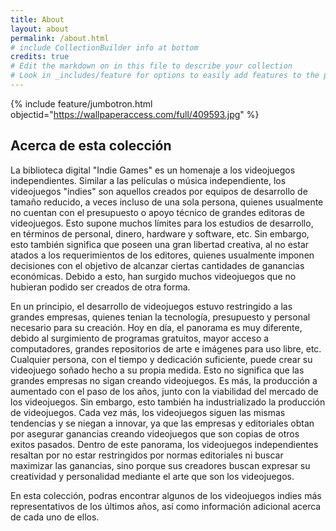 ```yaml
---
title: About
layout: about
permalink: /about.html
# include CollectionBuilder info at bottom
credits: true
# Edit the markdown on in this file to describe your collection
# Look in _includes/feature for options to easily add features to the page
---
```


{% include feature/jumbotron.html objectid="https://wallpaperaccess.com/full/409593.jpg" %}


## Acerca de esta colección

La biblioteca digital "Indie Games" es un homenaje a los videojuegos independientes. Similar a las películas o música independiente, los videojuegos "indies" son aquellos creados por equipos de desarrollo de tamaño reducido, a veces
incluso de una sola persona, quienes usualmente no cuentan con el presupuesto o apoyo técnico de grandes editoras de videojuegos. Esto supone muchos límites para los estudios de desarrollo, en términos de personal, dinero, 
hardware y software, etc. Sin embargo, esto también significa que poseen una gran libertad creativa, al no estar atados a los requerimientos de los editores, quienes usualmente imponen decisiones con el objetivo de alcanzar
ciertas cantidades de ganancias económicas. Debido a esto, han surgido muchos videojuegos que no hubieran podido ser creados de otra forma. 

En un principio, el desarrollo de videojuegos estuvo restringido a las grandes empresas, quienes tenian la tecnología, presupuesto y personal necesario para su creación. Hoy en día, el panorama es muy diferente, debido al 
surgimiento de programas gratuitos, mayor acceso a computadores, grandes repositorios de arte e imágenes para uso libre, etc. Cualquier persona, con el tiempo y dedicación suficiente, puede crear su videojuego soñado hecho 
a su propia medida. Esto no significa que las grandes empresas no sigan creando videojuegos. Es más, la producción a aumentado con el paso de los años, junto con la viabilidad del mercado de los videojuegos. Sin embargo,
esto también ha industrializado la producción de videojuegos. Cada vez más, los videojuegos siguen las mismas tendencias y se niegan a innovar, ya que las empresas y editoriales obtan por asegurar ganancias creando
videojuegos que son copias de otros exitos pasados. Dentro de este panorama, los videojuegos independientes resaltan por no estar restringidos por normas editoriales ni buscar maximizar las ganancias, sino porque sus
creadores buscan expresar su creatividad y personalidad mediante el arte que son los videojuegos.

En esta colección, podras encontrar algunos de los videojuegos indies más representativos de los últimos años, así como información adicional acerca de cada uno de ellos.
